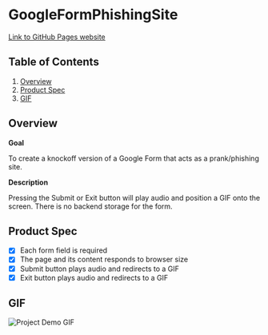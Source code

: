 # GoogleFormPhishingSite

[Link to GitHub Pages website](https://chenweida6220.github.io/GoogleFormPhishingSite/)

## Table of Contents

1. [Overview](#Overview)
2. [Product Spec](#Product-Spec)
3. [GIF](#GIF)

## Overview

**Goal**

To create a knockoff version of a Google Form that acts as a prank/phishing site.

**Description**

Pressing the Submit or Exit button will play audio and position a GIF onto the screen. There is no backend storage for the form.

## Product Spec
- [x] Each form field is required
- [x] The page and its content responds to browser size
- [x] Submit button plays audio and redirects to a GIF
- [x] Exit button plays audio and redirects to a GIF

## GIF

![Project Demo GIF](project-demo_gif.gif)

